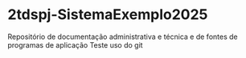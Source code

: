 # 2tdspj-SistemaExemplo2025
Repositório de documentação administrativa e técnica e de fontes de programas de aplicação 
Teste uso do git
